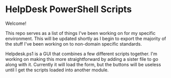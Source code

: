 # HelpDesk PowerShell Scripts
Welcome!

This repo serves as a list of things I've been working on for my specific environment. This will be updated shortly as I begin to export the majority of the stuff I've been working on to non-domain specific standards. 

Helpdesk.ps1 is a GUI that combines a few different scripts together. I'm working on making this more straightforward by adding a sister file to go along with it. Currently it will load the form, but the buttons will be useless until I get the scripts loaded into another module.
